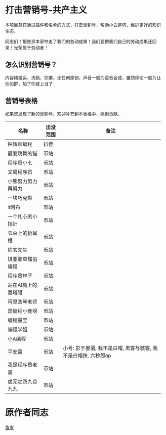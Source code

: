# 打击营销号-共产主义

本项目意在通过插件和名单的方式，打击营销号，帮助小白避坑，维护更好的知识生态。

同志们！那些资本家夺走了我们的劳动成果！我们要把我们自己的劳动成果还回来！光荣属于劳动者！

## 怎么识别营销号？

内容纯搬运、洗稿、抄袭、无任何原创，声音一般为语音合成，置顶评论一般为让你加群，加了你就上当了

## 营销号表格

如果您发现了新的营销号，欢迎补充到本表格中，感谢贡献。



| 名称               | 出没范围 | 备注 |
| ------------------ | -------- | ---- |
| 钟辉聊编程        | 抖音     |
| 最爱跳舞的猫         | 币站     |
| 程序员小七         | 币站     |
| 文周程序员         | 币站     |
| 小熊努力努力再努力 | 币站     |
| 一块巧克梨         | 币站     |
| it阿布             | 币站     |
| 一个扎心的小指针   | 币站     |
| 云朵上的折耳根     | 币站     |
| 佐玄先生           | 币站     |
| 琪亚娜草履虫编程   | 币站     |
| 程序员林子         | 币站     |   
| 站在AI肩上的喜塔腊 | 币站 |
| 阿里浩琴老师   | 币站 |
| 是编程小鹿呀   | 币站 |
| 编程墨宝      | 币站 |
| 编程学姐      | 币站 |
| 小A编程       | 币站 |
| 平安菌 | 币站 | 小号: 彭于晏菌, 我不是白帽, 黑客与骇客, 我不是白帽侠, 六秒郎ap |
| 我是程序员老雷 | 币站 |
| 虚无之四九点九九 | 币站 |

# 原作者同志
[鱼皮](https://github.com/liyupi)

